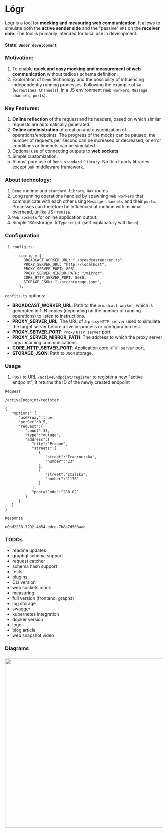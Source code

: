 # Lógr 

Lógr is a tool for **mocking and measuring web communication**. It allows to simulate both the **active sender side** and the "passive" `API` on the **receiver side**. The tool is primarily intended for local use in development.

#### State: `Under development`

### Motivation:
1. To enable **quick and easy mocking and measurement of web communication** without tedious schema definition. 
2. Exploration of `Deno` technology and the possibility of influencing independently running processes. Following the example of `Go` (`Goroutines`, `Channels`), in a JS environment (`Web workers`, `Message channels`, `ports`).

### Key Features:
1. **Online reflection** of the request and its headers, based on which similar requests are automatically generated.
2. **Online administration** of creation and customization of operations/endpoints. 
   The progress of the mocks can be paused, the number of requests per second can be increased or decreased, or error conditions or timeouts can be simulated.
3. Optional use of connecting outputs to **web sockets**.
4. Simple customization.
5. Almost pure use of `Deno standard library`. No third-party libraries except `Oak` middleware framework.


###  About technology:
1. `Deno` runtime and `standard library`, `Oak` routes.
2. Long running operations handled by spawning `Web workers` that communicate with each other using `Message channels` and their `ports`. Processes can therefore be influenced at runtime with minimal overhead, unlike JS `Promise`.
3. `Web sockets` for online application output.
4. Simple `JSON`storage.
5.`Typescript` (self explanatory with `Deno`).

### Configuration

1. `config.ts`:

   ```
      config = {
        BROADCAST_WORKER_URL: "./broadcastWorker.ts",
        PROXY_SERVER_URL: "http://localhost",
        PROXY_SERVER_PORT: 8081,
        PROXY_SERVER_MIRROR_PATH: "/mirror",
        CORE_HTTP_SERVER_PORT: 8080,
        STORAGE_JSON: "./src/storage.json",
      };

   ```
`confits.ts` options:

* **BROADCAST_WORKER_URL**: Path to the `broadcast worker`, which is generated in 1..N copies (depending on the number of running operations) to listen to instructions.
* **PROXY_SERVER_URL**: The URL of a `proxy` `HTTP server` used to simulate the target server before a live in-process or configuration test.
* **PROXY_SERVER_PORT**: `Proxy` `HTTP server` port.
* **PROXY_SERVER_MIRROR_PATH**: The address to which the proxy server logs incoming communications.
* **CORE_HTTP_SERVER_PORT**: Application core `HTTP server` port.
* **STORAGE_JSON**: Path to `JSON` storage.


### Usage

1. `POST` to URL `/activeEndpoint/register` to register a new "active endpoint", it returns the ID of the newly created endpoint

`Request`

```
/activeEndpoint/register
```

```
{
   "options":{
      "useProxy":true,
      "perSec":0.5,
      "request":{
         "count":33,
         "type":"outage",
         "address":{
            "city":"Prague",
            "streets":[
               {
                  "street":"Francouzska",
                  "number":"23"
               },
               {
                  "street":"Italska",
                  "number":"1176"
               }
            ],
            "postalCode":"280 02"
         }
      }
   }
}
```

`Response`

```
e0bd2250-7292-4b54-bdce-7b8a7d568aad
```

### TODOs
* readme updates
* graphql schema support
* request catcher
* schema hash support
* tests
* plugins
* CLI version
* web sockets mock
* measuring
* full version (frontend, graphs)
* log storage
* swagger
* kubernetes integration
* docker version
* logo
* blog article
* web snapshot video

### Diagrams

###

<img align="left" width="771" height="541" src="https://drive.google.com/uc?export=view&id=1cTlSpRI8v1KyhAP1rXwDRVieWE4nxDfI">


